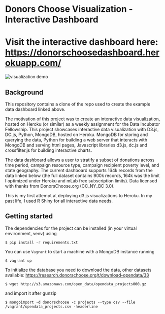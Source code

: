 # Donors Choose Visualization - Interactive Dashboard

# Visit the interactive dashboard here: https://donorschoosedashboard.herokuapp.com/

![visualization
demo](https://github.com/beilmanmich/donors_dashboard/blob/master/viz_demo.gif)

## Background

This repository contains a clone of the repo used to create the example data dashboard linked above.

The motivation of this project was to create an interactive data visualization, hosted on Heroku (or similar) as a weekly assignment for the Data Incubator Fellowship. This project showcases interactive data visualization with D3.js, DC.js, Python, MongoDB, hosted on Heroku. MongoDB for storing and querying the data, Python for building a web server that interacts with MongoDB and serving html pages, Javascript libraries d3.js, dc.js and crossfilter.js for building interactive charts.

The data dashboard allows a user to stratify a subset of donations across time period, campaign resource type, campaign recipient poverty level, and state geography. The current dashboard supports 164k records from the data linked below (the full dataset contains 900k records, 164k was the limit I optimized under Heroku and mLab free subscription limits). Data licensed with thanks from DonorsChoose.org (CC_NY_BC 3.0).

This is my first attempt at deploying d3.js visualizations to Heroku. In my past life, I used R Shiny for all interactive data needs.

## Getting started

The dependencies for the project can be installed (in your virtual environment, venv) using

    $ pip install -r requirements.txt

You can use ``Vagrant`` to start a machine with a MongoDB instance running

    $ vagrant up

To initialize the database you need to download the data, other datasets available: https://research.donorschoose.org/t/download-opendata/33

    $ wget http://s3.amazonaws.com/open_data/opendata_projects000.gz


and import it after gunzip

    $ mongoimport -d donorschoose -c projects --type csv --file /vagrant/opendata_projects.csv -headerline
